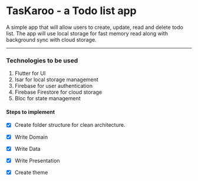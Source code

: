 # TasKaroo - a Todo list app

A simple app that will allow users to create, update, read and delete todo list. The app will use local storage for fast memory read along with background sync with cloud storage.

---
### Technologies to be used
1. Flutter for UI
2. Isar for local storage management
3. Firebase for user authentication
4. Firebase Firestore for cloud storage
5. Bloc for state management

#### Steps to implement

- [x] Create folder structure for clean architecture.
- [x] Write Domain
- [x] Write Data
- [x] Write Presentation
- [x] Create theme 

